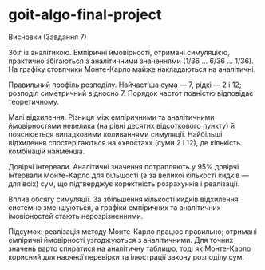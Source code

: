 # goit-algo-final-project

Висновки (Завдання 7)

Збіг із аналітикою. Емпіричні ймовірності, отримані симуляцією, практично збігаються з аналітичними значеннями (1/36 … 6/36 … 1/36). На графіку стовпчики Монте-Карло майже накладаються на аналітичні.

Правильний профіль розподілу. Найчастіша сума — 7, рідкі — 2 і 12; розподіл симетричний відносно 7. Порядок частот повністю відповідає теоретичному.

Малі відхилення. Різниця між емпіричними та аналітичними ймовірностями невелика (на рівні десятих відсоткового пункту) й пояснюється випадковими коливаннями симуляції. Найбільші відхилення спостерігаються на «хвостах» (суми 2 і 12), де кількість комбінацій найменша.

Довірчі інтервали. Аналітичні значення потрапляють у 95% довірчі інтервали Монте-Карло для більшості (а за великої кількості кидків — для всіх) сум, що підтверджує коректність розрахунків і реалізації.

Вплив обсягу симуляції. За збільшення кількості кидків відхилення системно зменшуються, а графіки емпіричних та аналітичних імовірностей стають нерозрізненними.

Підсумок: реалізація методу Монте-Карло працює правильно; отримані емпіричні ймовірності узгоджуються з аналітичними. Для точних значень варто спиратися на аналітичну таблицю, тоді як Монте-Карло корисний для наочної перевірки та ілюстрації закону розподілу сум.
